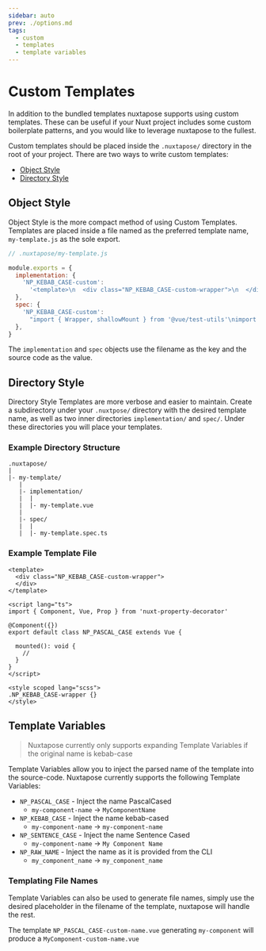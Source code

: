 ```yaml
---
sidebar: auto
prev: ./options.md
tags:
  - custom
  - templates
  - template variables
---
```

# Custom Templates

In addition to the bundled templates nuxtapose supports using custom templates. These can be useful if your Nuxt project includes some custom boilerplate patterns, and you would like to leverage nuxtapose to the fullest.

Custom templates should be placed inside the `.nuxtapose/` directory in the root of your project. There are two ways to write custom templates:

- [Object Style](#object-style)
- [Directory Style](#directory-style)

## Object Style

Object Style is the more compact method of using Custom Templates. Templates are placed inside a file named as the preferred template name, `my-template.js` as the sole export.

```js
// .nuxtapose/my-template.js

module.exports = {
  implementation: {
    'NP_KEBAB_CASE-custom':
      '<template>\n  <div class="NP_KEBAB_CASE-custom-wrapper">\n  </div>\n</template>\n\n<script lang="ts">\nimport { Component, Vue, Prop } from \'nuxt-property-decorator\'\n\n@Component({})\nexport default class NP_PASCAL_CASE extends Vue {\n\n  mounted(): void {\n    //\n  }\n}\n</script>\n\n<style scoped lang="scss">\n.NP_KEBAB_CASE-wrapper {}\n</style>\n',
  },
  spec: {
    'NP_KEBAB_CASE-custom':
      "import { Wrapper, shallowMount } from '@vue/test-utils'\nimport NP_PASCAL_CASE from './NP_KEBAB_CASE.vue'\n\ndescribe('NP_SENTENCE_CASE', () => {\n  let wrapper: Wrapper<NP_PASCAL_CASE>\n\n  beforeEach(() => {\n    mountWrapper()\n  })\n\n  describe('Template', () => {})\n  \n  describe('Getters', () => {})\n\n  describe('Class Methods', () => {})\n\n  describe('Watchers', () => {})\n\n  function mountWrapper(): void {\n    const propsData = {}\n\n    wrapper = shallowMount(NP_PASCAL_CASE, { propsData })\n  }\n})",
  },
}
```

The `implementation` and `spec` objects use the filename as the key and the source code as the value. 

## Directory Style

Directory Style Templates are more verbose and easier to maintain. Create a subdirectory under your `.nuxtpose/` directory with the desired template name, as well as two inner directories `implementation/` and `spec/`. Under these directories you will place your templates.

### Example Directory Structure

```
.nuxtapose/
|
|- my-template/
   |
   |- implementation/
   |  |
   |  |- my-template.vue
   |
   |- spec/
   |  |
   |  |- my-template.spec.ts
```

### Example Template File

```vue
<template>
  <div class="NP_KEBAB_CASE-custom-wrapper">
  </div>
</template>

<script lang="ts">
import { Component, Vue, Prop } from 'nuxt-property-decorator'

@Component({})
export default class NP_PASCAL_CASE extends Vue {

  mounted(): void {
    //
  }
}
</script>

<style scoped lang="scss">
.NP_KEBAB_CASE-wrapper {}
</style>

```

## Template Variables

> Nuxtapose currently only supports expanding Template Variables if the original name is kebab-case

Template Variables allow you to inject the parsed name of the template into the source-code. Nuxtapose currently supports the following Template Variables:

- `NP_PASCAL_CASE` - Inject the name PascalCased
  - `my-component-name` -> `MyComponentName`
- `NP_KEBAB_CASE` - Inject the name kebab-cased
  - `my-component-name` -> `my-component-name`
- `NP_SENTENCE_CASE` - Inject the name Sentence Cased
  - `my-component-name` -> `My Component Name`
- `NP_RAW_NAME` - Inject the name as it is provided from the CLI
  - `my_component_name` -> `my_component_name`

### Templating File Names

Template Variables can also be used to generate file names, simply use the desired placeholder in the filename of the template, nuxtapose will handle the rest.

The template `NP_PASCAL_CASE-custom-name.vue` generating `my-component` will produce a `MyComponent-custom-name.vue`